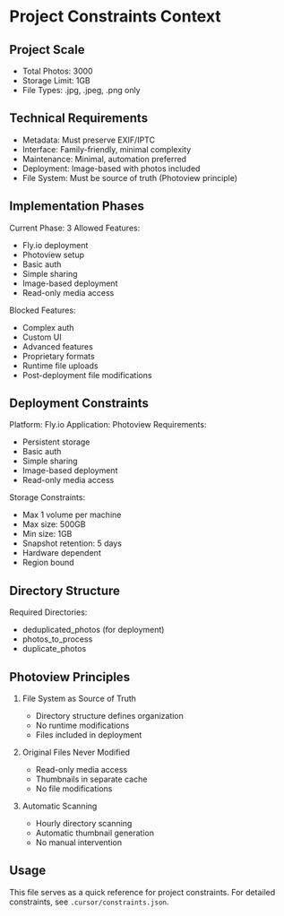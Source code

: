 # Project Constraints Context

## Project Scale

- Total Photos: 3000
- Storage Limit: 1GB
- File Types: .jpg, .jpeg, .png only

## Technical Requirements

- Metadata: Must preserve EXIF/IPTC
- Interface: Family-friendly, minimal complexity
- Maintenance: Minimal, automation preferred
- Deployment: Image-based with photos included
- File System: Must be source of truth (Photoview principle)

## Implementation Phases

Current Phase: 3
Allowed Features:

- Fly.io deployment
- Photoview setup
- Basic auth
- Simple sharing
- Image-based deployment
- Read-only media access

Blocked Features:

- Complex auth
- Custom UI
- Advanced features
- Proprietary formats
- Runtime file uploads
- Post-deployment file modifications

## Deployment Constraints

Platform: Fly.io
Application: Photoview
Requirements:

- Persistent storage
- Basic auth
- Simple sharing
- Image-based deployment
- Read-only media access

Storage Constraints:

- Max 1 volume per machine
- Max size: 500GB
- Min size: 1GB
- Snapshot retention: 5 days
- Hardware dependent
- Region bound

## Directory Structure

Required Directories:

- deduplicated_photos (for deployment)
- photos_to_process
- duplicate_photos

## Photoview Principles

1. File System as Source of Truth

   - Directory structure defines organization
   - No runtime modifications
   - Files included in deployment

2. Original Files Never Modified

   - Read-only media access
   - Thumbnails in separate cache
   - No file modifications

3. Automatic Scanning
   - Hourly directory scanning
   - Automatic thumbnail generation
   - No manual intervention

## Usage

This file serves as a quick reference for project constraints.
For detailed constraints, see `.cursor/constraints.json`.
